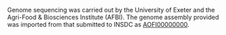 Genome sequencing was carried out by the University of Exeter and the
Agri-Food & Biosciences Institute (AFBI). The genome assembly provided was imported
from that submitted to INSDC as [AOFI00000000](http://www.ebi.ac.uk/ena/data/view/AOFI01000000).
